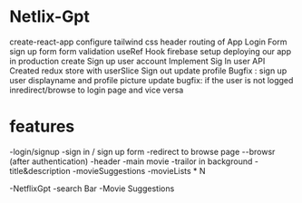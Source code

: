 # Netlix-Gpt

create-react-app
configure tailwind css
header
routing of App 
Login Form
sign up form
form validation
useRef Hook
firebase setup
deploying our app in production
create Sign up user account
Implement Sig In user API
Created redux store with userSlice
Sign out
update profile
Bugfix : sign up user displayname and profile picture update
bugfix: if the user is not logged inredirect/browse to login page and vice versa


# features

-login/signup 
     -sign in / sign up form 
     -redirect to browse page
--browsr (after authentication)
      -header
      -main movie
         -trailor in background
         -title&description
         -movieSuggestions
            -movieLists * N

-NetflixGpt
  -search Bar
  -Movie Suggestions